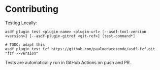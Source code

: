 # Contributing

Testing Locally:

```shell
asdf plugin test <plugin-name> <plugin-url> [--asdf-tool-version <version>] [--asdf-plugin-gitref <git-ref>] [test-command*]

# TODO: adapt this
asdf plugin test fzf https://github.com/pauloedurezende/asdf-fzf.git "fzf --version"
```

Tests are automatically run in GitHub Actions on push and PR.
